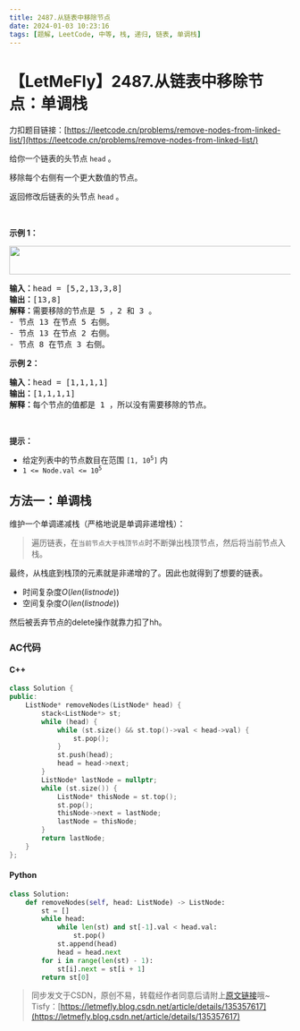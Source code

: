 ```yaml
---
title: 2487.从链表中移除节点
date: 2024-01-03 10:23:16
tags: [题解, LeetCode, 中等, 栈, 递归, 链表, 单调栈]
---
```


# 【LetMeFly】2487.从链表中移除节点：单调栈

力扣题目链接：[https://leetcode.cn/problems/remove-nodes-from-linked-list/](https://leetcode.cn/problems/remove-nodes-from-linked-list/)

<p>给你一个链表的头节点 <code>head</code> 。</p>

<p>移除每个右侧有一个更大数值的节点。</p>

<p>返回修改后链表的头节点<em> </em><code>head</code><em> </em>。</p>

<p>&nbsp;</p>

<p><strong>示例 1：</strong></p>

<p><img alt="" src="https://assets.leetcode.com/uploads/2022/10/02/drawio.png" style="width: 631px; height: 51px;" /></p>

<pre>
<strong>输入：</strong>head = [5,2,13,3,8]
<strong>输出：</strong>[13,8]
<strong>解释：</strong>需要移除的节点是 5 ，2 和 3 。
- 节点 13 在节点 5 右侧。
- 节点 13 在节点 2 右侧。
- 节点 8 在节点 3 右侧。
</pre>

<p><strong>示例 2：</strong></p>

<pre>
<strong>输入：</strong>head = [1,1,1,1]
<strong>输出：</strong>[1,1,1,1]
<strong>解释：</strong>每个节点的值都是 1 ，所以没有需要移除的节点。
</pre>

<p>&nbsp;</p>

<p><strong>提示：</strong></p>

<ul>
	<li>给定列表中的节点数目在范围 <code>[1, 10<sup>5</sup>]</code> 内</li>
	<li><code>1 &lt;= Node.val &lt;= 10<sup>5</sup></code></li>
</ul>


    
## 方法一：单调栈

维护一个单调递减栈（严格地说是单调非递增栈）：

> 遍历链表，在```当前节点大于栈顶节点```时不断弹出栈顶节点，然后将当前节点入栈。

最终，从栈底到栈顶的元素就是非递增的了。因此也就得到了想要的链表。

+ 时间复杂度$O(len(listnode))$
+ 空间复杂度$O(len(listnode))$

然后被丢弃节点的delete操作就靠力扣了hh。

### AC代码

#### C++

```cpp
class Solution {
public:
    ListNode* removeNodes(ListNode* head) {
        stack<ListNode*> st;
        while (head) {
            while (st.size() && st.top()->val < head->val) {
                st.pop();
            }
            st.push(head);
            head = head->next;
        }
        ListNode* lastNode = nullptr;
        while (st.size()) {
            ListNode* thisNode = st.top();
            st.pop();
            thisNode->next = lastNode;
            lastNode = thisNode;
        }
        return lastNode;
    }
};
```

#### Python

```python
class Solution:
    def removeNodes(self, head: ListNode) -> ListNode:
        st = []
        while head:
            while len(st) and st[-1].val < head.val:
                st.pop()
            st.append(head)
            head = head.next
        for i in range(len(st) - 1):
            st[i].next = st[i + 1]
        return st[0]
```

> 同步发文于CSDN，原创不易，转载经作者同意后请附上[原文链接](https://blog.tisfy.eu.org/2024/01/03/LeetCode%202487.%E4%BB%8E%E9%93%BE%E8%A1%A8%E4%B8%AD%E7%A7%BB%E9%99%A4%E8%8A%82%E7%82%B9/)哦~
> Tisfy：[https://letmefly.blog.csdn.net/article/details/135357617](https://letmefly.blog.csdn.net/article/details/135357617)
